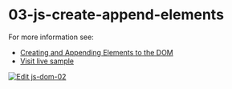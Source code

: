 # 03-js-create-append-elements

For more information see:

- [Creating and Appending Elements to the DOM](https://plentistack.com/creating-and-appending-elements-to-the-dom/?utm_source=github&utm_medium=website&utm_campaign=blog-post)
- [Visit live sample](https://03-js-create-append-elements.vercel.app/)

[![Edit js-dom-02](https://codesandbox.io/static/img/play-codesandbox.svg)](https://codesandbox.io/s/github/plentistack/js-dom/tree/03-js-create-append-elements/?fontsize=14&hidenavigation=1&theme=dark)


